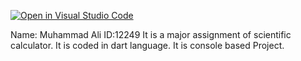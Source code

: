 [![Open in Visual Studio Code](https://classroom.github.com/assets/open-in-vscode-c66648af7eb3fe8bc4f294546bfd86ef473780cde1dea487d3c4ff354943c9ae.svg)](https://classroom.github.com/online_ide?assignment_repo_id=9645477&assignment_repo_type=AssignmentRepo)

Name: Muhammad Ali   ID:12249
It is a major assignment of scientific calculator.
It is coded in dart language.
It is console based Project.